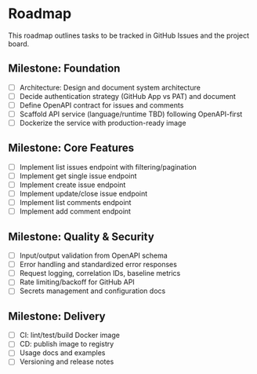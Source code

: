 # Roadmap

This roadmap outlines tasks to be tracked in GitHub Issues and the project board.

## Milestone: Foundation
- [ ] Architecture: Design and document system architecture
- [ ] Decide authentication strategy (GitHub App vs PAT) and document
- [ ] Define OpenAPI contract for issues and comments
- [ ] Scaffold API service (language/runtime TBD) following OpenAPI-first
- [ ] Dockerize the service with production-ready image

## Milestone: Core Features
- [ ] Implement list issues endpoint with filtering/pagination
- [ ] Implement get single issue endpoint
- [ ] Implement create issue endpoint
- [ ] Implement update/close issue endpoint
- [ ] Implement list comments endpoint
- [ ] Implement add comment endpoint

## Milestone: Quality & Security
- [ ] Input/output validation from OpenAPI schema
- [ ] Error handling and standardized error responses
- [ ] Request logging, correlation IDs, baseline metrics
- [ ] Rate limiting/backoff for GitHub API
- [ ] Secrets management and configuration docs

## Milestone: Delivery
- [ ] CI: lint/test/build Docker image
- [ ] CD: publish image to registry
- [ ] Usage docs and examples
- [ ] Versioning and release notes
